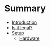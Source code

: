 # Summary

* [Introduction](README.md)
* [Is it legal?](is_it_legal.md)
* [Setup](setup.md)
   * [Hardware](hardware.md)

